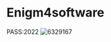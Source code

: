 # Enigm4software
PASS:2022
![6329167](https://user-images.githubusercontent.com/113642164/193805411-5289c7c2-0bd8-44be-ae12-0de489cb4ebc.png)


